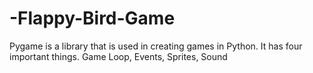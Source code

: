 # -Flappy-Bird-Game
 Pygame is a library that is used in creating games in Python. It has four important things.  Game Loop, Events, Sprites, Sound
